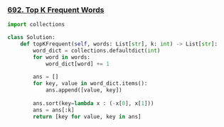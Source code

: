 ### [692. Top K Frequent Words](https://leetcode.com/problems/top-k-frequent-words)

```python
import collections

class Solution:
    def topKFrequent(self, words: List[str], k: int) -> List[str]:
        word_dict = collections.defaultdict(int)
        for word in words:
            word_dict[word] += 1
        
        ans = []
        for key, value in word_dict.items():
            ans.append([value, key])
    
        ans.sort(key=lambda x : (-x[0], x[1]))
        ans = ans[:k]
        return [key for value, key in ans]
```


